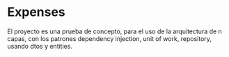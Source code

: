# Expenses

El proyecto es una prueba de concepto, para el uso de la arquitectura de n capas, con los patrones dependency injection, unit of work, repository, usando dtos y entities.
